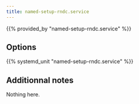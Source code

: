 ```yaml
---
title: named-setup-rndc.service
---
```


{{% provided_by "named-setup-rndc.service" %}}

## Options

{{% systemd_unit "named-setup-rndc.service" %}}

## Additionnal notes

Nothing here.